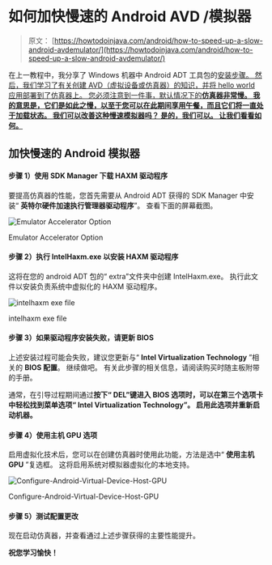 # 如何加快慢速的 Android AVD /模拟器

> 原文： [https://howtodoinjava.com/android/how-to-speed-up-a-slow-android-avdemulator/](https://howtodoinjava.com/android/how-to-speed-up-a-slow-android-avdemulator/)

在上一教程中，我分享了 Windows 机器中 Android ADT 工具包的[安装步骤。 然后，我们学习了有关创建 AVD（虚拟设备或仿真器）的知识，并将 hello world 应用部署到了仿真器上。 您必须注意到一件事，默认情况下的**仿真器非常慢。 我的意思是，它们是如此之慢，以至于您可以在此期间享用午餐，而且它们将一直处于加载状态。 我们可以改善这种慢速模拟器吗？ 是的，我们可以。 让我们看看如何。**](//howtodoinjava.com/android/android-tutorial-install-android-on-windows/ "Android Tutorial : Install Android on Windows")

## 加快慢速的 Android 模拟器

#### 步骤 1）使用 SDK Manager 下载 HAXM 驱动程序

要提高仿真器的性能，您首先需要从 Android ADT 获得的 SDK Manager 中安装“ **英特尔硬件加速执行管理器驱动程序**”。 查看下面的屏幕截图。

![Emulator Accelerator Option](img/c726be8572b189d820e21965c77d40fd.png)

Emulator Accelerator Option



#### 步骤 2）执行 IntelHaxm.exe 以安装 HAXM 驱动程序

这将在您的 android ADT 包的“ extra”文件夹中创建 IntelHaxm.exe。 执行此文件以安装负责系统中虚拟化的 HAXM 驱动程序。

![intelhaxm exe file](img/ae0a0b025c8b5801c0be89c13811a0d5.png)

intelhaxm exe file



#### 步骤 3）如果驱动程序安装失败，请更新 BIOS

上述安装过程可能会失败，建议您更新与“ **Intel Virtualization Technology** ”相关的 **BIOS 配置**。 继续做吧。 有关此步骤的相关信息，请阅读购买时随主板附带的手册。

通常，在引导过程期间通过**按下“ DEL”键进入 BIOS 选项时，可以在第三个选项卡中轻松找到菜单选项“ Intel Virtualization Technology”。 启用此选项并重新启动机器。**

#### 步骤 4）使用主机 GPU 选项

启用虚拟化技术后，您可以在创建仿真器时使用此功能，方法是选中“ **使用主机 GPU** ”复选框。 这将启用系统对模拟器虚拟化的本地支持。

![Configure-Android-Virtual-Device-Host-GPU](img/2f768fff089f3520fa04cad3efbe1845.png)

Configure-Android-Virtual-Device-Host-GPU



#### 步骤 5）测试配置更改

现在启动仿真器，并查看通过上述步骤获得的主要性能提升。

**祝您学习愉快！**